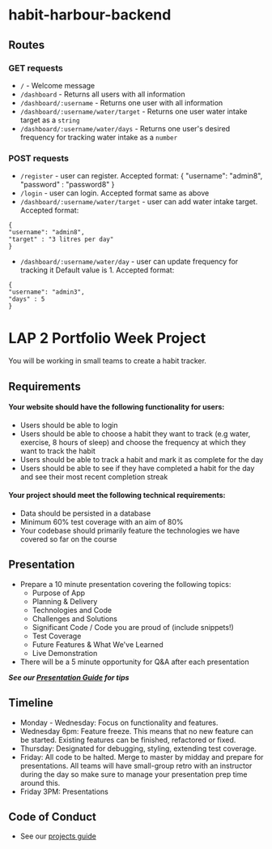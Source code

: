 # habit-harbour-backend


## Routes

### GET requests
- `/` - Welcome message
- `/dashboard` - Returns all users with all information
- `/dashboard/:username` - Returns one user with all information
- `/dashboard/:username/water/target` - Returns one user water intake target as a `string`
- `/dashboard/:username/water/days` - Returns one user's desired frequency for tracking water intake as a `number`

### POST requests
- `/register` - user can register. Accepted format: {
                                       "username": "admin8",
                                       "password" : "password8"
                                   }
- `/login` - user can login. Accepted format same as above
- `/dashboard/:username/water/target` - user can add water intake target. Accepted format: 
```
{
"username": "admin8",
"target" : "3 litres per day"
}
```
- `/dashboard/:username/water/day` - user can update frequency for tracking it Default value is 1. Accepted format: 
```
{
"username": "admin3",
"days" : 5
}
```

# LAP 2 Portfolio Week Project
You will be working in small teams to create a habit tracker.

## Requirements
#### Your website should have the following functionality for users:
- Users should be able to login
- Users should be able to choose a habit they want to track (e.g water, exercise, 8 hours of sleep) and choose the frequency at which they want to track the habit
- Users should be able to track a habit and mark it as complete for the day
- Users should be able to see if they have completed a habit for the day and see their most recent completion streak

#### Your project should meet the following technical requirements:
- Data should be persisted in a database
- Minimum 60% test coverage with an aim of 80%
- Your codebase should primarily feature the technologies we have covered so far on the course

## Presentation
- Prepare a 10 minute presentation covering the following topics:
    - Purpose of App
    - Planning & Delivery
    - Technologies and Code
    - Challenges and Solutions
    - Significant Code / Code you are proud of (include snippets!)
    - Test Coverage
    - Future Features & What We've Learned 
    - Live Demonstration
- There will be a 5 minute opportunity for Q&A after each presentation

***See our [Presentation Guide](https://gist.github.com/getfutureproof-admin/8858ae4a2e9ef624422b0ed502d9332d) for tips*** 

## Timeline
- Monday - Wednesday: Focus on functionality and features.
- Wednesday 6pm: Feature freeze.
This means that no new feature can be started. Existing features can be finished, refactored or fixed.
- Thursday: Designated for debugging, styling, extending test coverage.
- Friday: All code to be halted. Merge to master by midday and prepare for presentations. All teams will have small-group retro with an instructor during the day so make sure to manage your presentation prep time around this.
- Friday 3PM: Presentations

## Code of Conduct
- See our [projects guide](https://gist.github.com/getfutureproof-admin/fbbefeccf62cb3e120adae8d20a2ac56)

